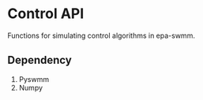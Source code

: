 # Control API

Functions for simulating control algorithms in epa-swmm. 

## Dependency 

1. Pyswmm
2. Numpy
